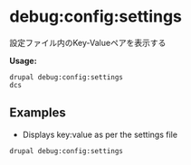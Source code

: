 # debug:config:settings
設定ファイル内のKey-Valueペアを表示する

**Usage:**
```
drupal debug:config:settings
dcs
```

## Examples
* Displays key:value as per the settings file
```
drupal debug:config:settings
```
